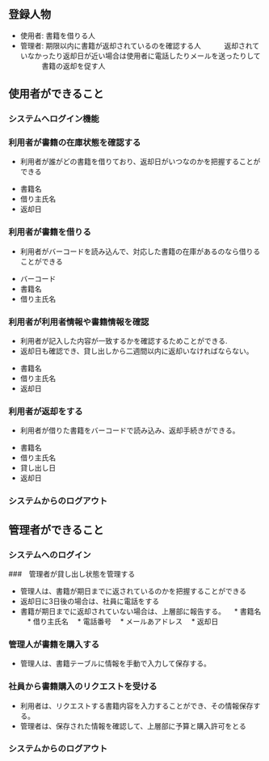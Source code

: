  ## 登録人物
  - 使用者: 書籍を借りる人
  - 管理者: 期限以内に書籍が返却されているのを確認する人
　　　返却されていなかったり返却日が近い場合は使用者に電話したりメールを送ったりして
　　　書籍の返却を促す人

 ## 使用者ができること
 ### システムへログイン機能

 ### 利用者が書籍の在庫状態を確認する
  - 利用者が誰がどの書籍を借りており、返却日がいつなのかを把握することができる
  * 書籍名
  * 借り主氏名
  * 返却日

 ### 利用者が書籍を借りる
  - 利用者がバーコードを読み込んで、対応した書籍の在庫があるのなら借りることができる
  * バーコード
  * 書籍名
  * 借り主氏名

 ### 利用者が利用者情報や書籍情報を確認
  - 利用者が記入した内容が一致するかを確認するためことができる.
  - 返却日も確認でき、貸し出しから二週間以内に返却いなければならない。
  * 書籍名
  * 借り主氏名
  * 返却日

 ### 利用者が返却をする
  - 利用者が借りた書籍をバーコードで読み込み、返却手続きができる。
  * 書籍名
  * 借り主氏名
  * 貸し出し日
  * 返却日

  ### システムからのログアウト

## 管理者ができること
 ### システムへのログイン

 ###　管理者が貸し出し状態を管理する
  - 管理人は、書籍が期日までに返されているのかを把握することができる
  - 返却日に3日後の場合は、社員に電話をする
  - 書籍が期日までに返却されていない場合は、上層部に報告する。
 　* 書籍名
 　* 借り主氏名
 　* 電話番号
 　* メールあアドレス
 　* 返却日

 ### 管理人が書籍を購入する
 - 管理人は、書籍テーブルに情報を手動で入力して保存する。

 ### 社員から書籍購入のリクエストを受ける
 - 利用者は、リクエストする書籍内容を入力することができ、その情報保存する。
 - 管理者は、保存された情報を確認して、上層部に予算と購入許可をとる

 ### システムからのログアウト


